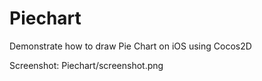 # Piechart
Demonstrate how to draw Pie Chart on iOS using Cocos2D 

Screenshot:
Piechart/screenshot.png
